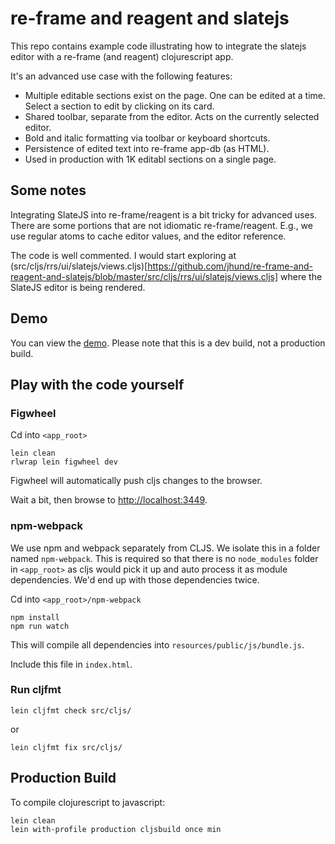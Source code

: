 # re-frame and reagent and slatejs

This repo contains example code illustrating how to integrate the slatejs editor with a re-frame (and reagent) clojurescript app.

It's an advanced use case with the following features:

* Multiple editable sections exist on the page. One can be edited at a time. Select a section to edit by clicking on its card.
* Shared toolbar, separate from the editor. Acts on the currently selected editor.
* Bold and italic formatting via toolbar or keyboard shortcuts.
* Persistence of edited text into re-frame app-db (as HTML).
* Used in production with 1K editabl sections on a single page.

## Some notes

Integrating SlateJS into re-frame/reagent is a bit tricky for advanced uses. There are some portions that are not idiomatic re-frame/reagent. E.g., we use regular atoms to cache editor values, and the editor reference.

The code is well commented. I would start exploring at (src/cljs/rrs/ui/slatejs/views.cljs)[https://github.com/jhund/re-frame-and-reagent-and-slatejs/blob/master/src/cljs/rrs/ui/slatejs/views.cljs] where the SlateJS editor is being rendered.

## Demo

You can view the [demo](https://jhund.github.io/re-frame-and-reagent-and-slatejs/index.html). Please note that this is a dev build, not a production build.

## Play with the code yourself

### Figwheel

Cd into `<app_root>`

```
lein clean
rlwrap lein figwheel dev
```


Figwheel will automatically push cljs changes to the browser.

Wait a bit, then browse to [http://localhost:3449](http://localhost:3449).

### npm-webpack

We use npm and webpack separately from CLJS. We isolate this in a folder named `npm-webpack`. This is required so that there is no `node_modules` folder in `<app_root>` as cljs would pick it up and auto process it as module dependencies. We'd end up with those dependencies twice.

Cd into `<app_root>/npm-webpack`

```
npm install
npm run watch
```

This will compile all dependencies into `resources/public/js/bundle.js`.

Include this file in `index.html`.


### Run cljfmt

`lein cljfmt check src/cljs/`

or

`lein cljfmt fix src/cljs/`

## Production Build

To compile clojurescript to javascript:

```
lein clean
lein with-profile production cljsbuild once min
```
